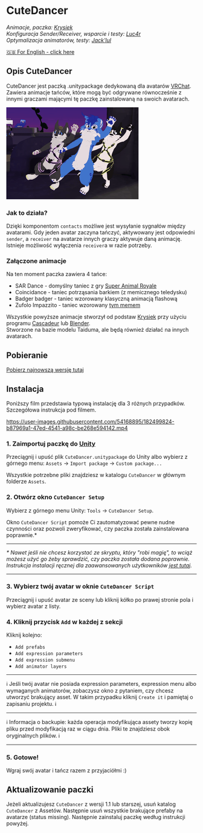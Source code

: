 # **CuteDancer**

_Animacje, paczka: [Krysiek](https://github.com/Krysiek)  
Konfiguracja Sender/Receiver, wsparcie i testy: [Luc4r](https://github.com/Luc4r)  
Optymalizacja animatorów, testy: [Jack'lul](https://github.com/jacklul)_

[🇬🇧 For English - click here](/README.md)

## Opis CuteDancer

CuteDancer jest paczką .unitypackage dedykowaną dla avatarów [VRChat](https://hello.vrchat.com/). Zawiera animacje tańców, które mogą być odgrywane równocześnie z innymi graczami mającymi tę paczkę zainstalowaną na swoich avatarach.

![promo anim](docs/images/cutedancer.gif)

### Jak to działa?

Dzięki komponentom `contacts` możliwe jest wysyłanie sygnałów między avatarami. Gdy jeden avatar zaczyna tańczyć, aktywowany jest odpowiedni `sender`, a `receiver` na avatarze innych graczy aktywuje daną animację. Istnieje możliwość wyłączenia `receiver`a w razie potrzeby.

### Załączone animacje

Na ten moment paczka zawiera 4 tańce:
- SAR Dance - domyślny taniec z gry [Super Animal Royale](https://animalroyale.com/)
- Coincidance - taniec potrząsania barkiem (z memicznego teledysku)
- Badger badger - taniec wzorowany klasyczną animacją flashową
- Zufolo Impazzito - taniec wzorowany [tym memem](https://www.reddit.com/r/doodoofard/comments/w6lhnl/dance/)

Wszystkie powyższe animacje stworzył od podstaw [Krysiek](https://github.com/Krysiek) przy użyciu programu [Cascadeur](https://cascadeur.com/) lub [Blender](https://www.blender.org/).  
Stworzone na bazie modelu Taiduma, ale będą również działać na innych avatarach.

## Pobieranie

[Pobierz najnowszą wersję tutaj](https://github.com/Krysiek/CuteDancer/releases)

## Instalacja

Poniższy film przedstawia typową instalację dla 3 różnych przypadków. Szczegółowa instrukcja pod filmem.

https://user-images.githubusercontent.com/54168895/182499824-b87969a1-47ed-4541-a98c-be268e594142.mp4

### 1. **Zaimportuj paczkę do [Unity](https://unity.com/)**

Przeciągnij i upuść plik `CuteDancer.unitypackage` do Unity albo wybierz z górnego menu: `Assets` -> `Import package` -> `Custom package...`

Wszystkie potrzebne pliki znajdziesz w katalogu `CuteDancer` w głównym folderze `Assets`.

### 2. **Otwórz okno `CuteDancer Setup`**

Wybierz z górnego menu Unity: `Tools` -> `CuteDancer Setup`.

Okno `CuteDancer Script` pomoże Ci zautomatyzować pewne nudne czynności oraz pozwoli zweryfikować, czy paczka została zainstalowana poprawnie.\*
___
_\* Nawet jeśli nie chcesz korzystać ze skryptu, który "robi magię", to wciąż możesz użyć go żeby sprawdzić, czy paczka została dodana poprawnie. Instrukcja instalacji ręcznej dla zaawansowanych użytkowników [jest tutaj](docs/README.old.md)._
___

### 3. **Wybierz twój avatar w oknie `CuteDancer Script`**

Przeciągnij i upuść avatar ze sceny lub kliknij kółko po prawej stronie pola i wybierz avatar z listy.

### 4. **Kliknij przycisk `Add` w każdej z sekcji**

Kliknij kolejno:
- `Add prefabs`
- `Add expression parameters`
- `Add expression submenu`
- `Add animator layers`
___
ℹ️ Jeśli twój avatar nie posiada expression parameters, expression menu albo wymaganych animatorów, zobaczysz okno z pytaniem, czy chcesz utworzyć brakujący asset. W takim przypadku kliknij `Create it` i pamiętaj o zapisaniu projektu. ℹ️
___
ℹ️ Informacja o backupie: każda operacja modyfikująca assety tworzy kopię pliku przed modyfikacją raz w ciągu dnia. Pliki te znajdziesz obok oryginalnych plików. ℹ️
___

### 5. **Gotowe!**

Wgraj swój avatar i tańcz razem z przyjaciółmi :)

## Aktualizowanie paczki

Jeżeli aktualizujesz `CuteDancer` z wersji 1.1 lub starszej, usuń katalog `CuteDancer` z Assetów. Następnie usuń wszystkie brakujące prefaby na avatarze (status missing). Następnie zainstaluj paczkę według instrukcji powyżej.
